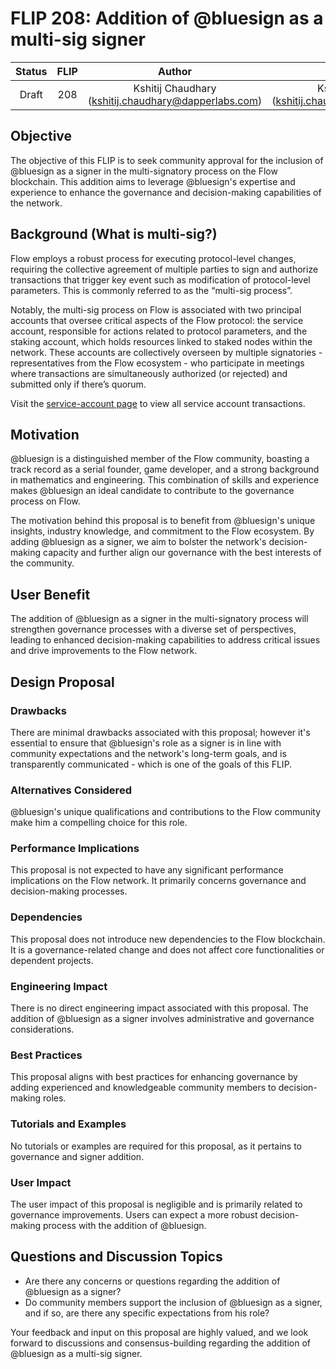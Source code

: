 # FLIP 208: Addition of @bluesign as a multi-sig signer

| Status | FLIP | Author | Sponsor | Updated |
| :---: | :---: | :---: | :---: | :---: |
| Draft | 208 | Kshitij Chaudhary (kshitij.chaudhary@dapperlabs.com) | Kshitij Chaudhary (kshitij.chaudhary@dapperlabs.com) | 2023-10-05  |

## Objective

The objective of this FLIP is to seek community approval for the inclusion of @bluesign as a signer in the multi-signatory process on the Flow blockchain. This addition aims to leverage @bluesign's expertise and experience to enhance the governance and decision-making capabilities of the network.

## Background (What is multi-sig?)

Flow employs a robust process for executing protocol-level changes, requiring the collective agreement of multiple parties to sign and authorize transactions that trigger key event such as modification of protocol-level parameters. This is commonly referred to as the “multi-sig process”.

Notably, the multi-sig process on Flow is associated with two principal accounts that oversee critical aspects of the Flow protocol: the service account, responsible for actions related to protocol parameters, and the staking account, which holds resources linked to staked nodes within the network. These accounts are collectively overseen by multiple signatories - representatives from the Flow ecosystem - who participate in meetings where transactions are simultaneously authorized (or rejected) and submitted only if there’s quorum. 

Visit the [service-account page](https://github.com/onflow/service-account) to view all service account transactions.  

## Motivation

@bluesign is a distinguished member of the Flow community, boasting a track record as a serial founder, game developer, and a strong background in mathematics and engineering. This combination of skills and experience makes @bluesign an ideal candidate to contribute to the governance process on Flow.

The motivation behind this proposal is to benefit from @bluesign's unique insights, industry knowledge, and commitment to the Flow ecosystem. By adding @bluesign as a signer, we aim to bolster the network's decision-making capacity and further align our governance with the best interests of the community.

## User Benefit

The addition of @bluesign as a signer in the multi-signatory process will strengthen governance processes with a diverse set of perspectives, leading to enhanced decision-making capabilities to address critical issues and drive improvements to the Flow network.

## Design Proposal

### Drawbacks

There are minimal drawbacks associated with this proposal; however it's essential to ensure that @bluesign's role as a signer is in line with community expectations and the network's long-term goals, and is transparently communicated - which is one of the goals of this FLIP.

### Alternatives Considered

@bluesign's unique qualifications and contributions to the Flow community make him a compelling choice for this role.

### Performance Implications

This proposal is not expected to have any significant performance implications on the Flow network. It primarily concerns governance and decision-making processes.

### Dependencies

This proposal does not introduce new dependencies to the Flow blockchain. It is a governance-related change and does not affect core functionalities or dependent projects.

### Engineering Impact

There is no direct engineering impact associated with this proposal. The addition of @bluesign as a signer involves administrative and governance considerations.

### Best Practices

This proposal aligns with best practices for enhancing governance by adding experienced and knowledgeable community members to decision-making roles.

### Tutorials and Examples

No tutorials or examples are required for this proposal, as it pertains to governance and signer addition.

### User Impact

The user impact of this proposal is negligible and is primarily related to governance improvements. Users can expect a more robust decision-making process with the addition of @bluesign.

## Questions and Discussion Topics

- Are there any concerns or questions regarding the addition of @bluesign as a signer?
- Do community members support the inclusion of @bluesign as a signer, and if so, are there any specific expectations from his role?

Your feedback and input on this proposal are highly valued, and we look forward to discussions and consensus-building regarding the addition of @bluesign as a multi-sig signer.
